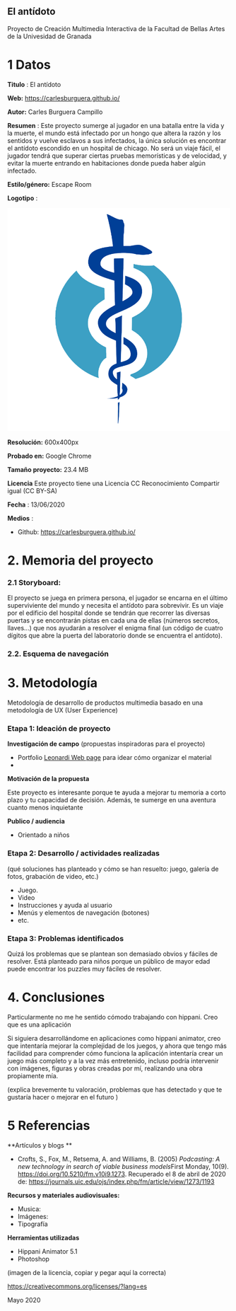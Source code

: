 ## El antídoto

Proyecto de Creación Multimedia Interactiva de la  Facultad de Bellas Artes de la Univesidad de Granada



# 1 Datos 



**Titulo** : El antídoto 

**Web:**   https://carlesburguera.github.io/

**Autor:**  Carles Burguera Campillo

**Resumen** : Este proyecto sumerge al jugador en una batalla entre la vida y la muerte, el mundo está infectado por un hongo que altera la razón y los sentidos y vuelve esclavos a sus infectados, la única solución es encontrar el antídoto escondido en un hospital de chicago. No será un viaje fácil, el jugador tendrá que superar ciertas pruebas memorísticas y de velocidad, y evitar la muerte entrando en habitaciones donde pueda haber algún infectado. 

**Estilo/género:**  Escape Room

**Logotipo** : 

![El antídoto](https://github.com/CarlesBurguera/CarlesBurguera.github.io/blob/master/logo5.png)

**Resolución:** 600x400px 

**Probado en:**  Google Chrome 

**Tamaño proyecto:** 23.4 MB 

**Licencia** Este proyecto tiene una Licencia CC Reconocimiento Compartir igual (CC BY-SA)

**Fecha** : 13/06/2020

**Medios** :

- Github: https://carlesburguera.github.io/


# 2. Memoria del proyecto 

### 2.1 Storyboard: 

El proyecto se juega en primera persona, el jugador se encarna en el último superviviente del mundo y necesita el antídoto para sobrevivir. Es un viaje por el edificio del hospital donde se tendrán que recorrer las diversas puertas y se encontrarán pistas en cada una de ellas (números secretos, llaves...) que nos ayudarán a resolver el enigma final (un código de cuatro dígitos que abre la puerta del laboratorio donde se encuentra el antídoto). 


### 2.2. Esquema de navegación 











# 3. Metodología

Metodología de desarrollo de productos multimedia basado en una metodología de UX (User Experience)



### Etapa 1: Ideación de proyecto

**Investigación de campo** (propuestas inspiradoras para el proyecto)

- Portfolio [Leonardi Web page](http://www.rleonardi.com/interactive-resume/) para idear cómo organizar el material
- 



**Motivación de la propuesta** 

Este  proyecto es interesante porque te ayuda a mejorar tu memoria a corto plazo y tu capacidad de decisión. Además, te sumerge en una aventura cuanto menos inquietante



**Publico / audiencia**

- Orientado a niños 





### Etapa 2: Desarrollo / actividades realizadas

(qué soluciones has planteado y cómo se han resuelto: juego, galería de fotos, grabación de video, etc.)

- Juego. 
- Video 
- Instrucciones y ayuda al usuario 
- Menús y elementos de navegación (botones)
- etc.



### Etapa 3: Problemas identificados

Quizá los problemas que se plantean son demasiado obvios y fáciles de resolver. Está planteado para niños porque un público de mayor edad puede encontrar los puzzles muy fáciles de resolver.



# 4. Conclusiones 

Particularmente no me he sentido cómodo trabajando con hippani. Creo que es una aplicación 

Si siguiera desarrollándome en aplicaciones como hippani animator, creo que intentaría mejorar la complejidad de los juegos, y ahora que tengo más facilidad para comprender cómo funciona la aplicación intentaría crear un juego más completo y a la vez más entretenido, incluso podría intervenir con imágenes, figuras y obras creadas por mí, realizando una obra propiamente mía.

(explica brevemente tu valoración, problemas que has detectado y que te gustaría hacer o mejorar en el futuro )







# 5 Referencias 

**Artículos y blogs ** 

- Crofts, S., Fox, M., Retsema, A. and Williams, B. (2005) *Podcasting: A new technology in search of viable business models*First Monday, 10(9). https://doi.org/10.5210/fm.v10i9.1273. Recuperado el 8 de abril de 2020 de: https://journals.uic.edu/ojs/index.php/fm/article/view/1273/1193

**Recursos y materiales audiovisuales:**

* Musica:  
* Imágenes:  
* Tipografía

**Herramientas utilizadas**

- Hippani Animator 5.1
- Photoshop



(imagen de la licencia, copiar y pegar aquí la correcta)

https://creativecommons.org/licenses/?lang=es

Mayo 2020

